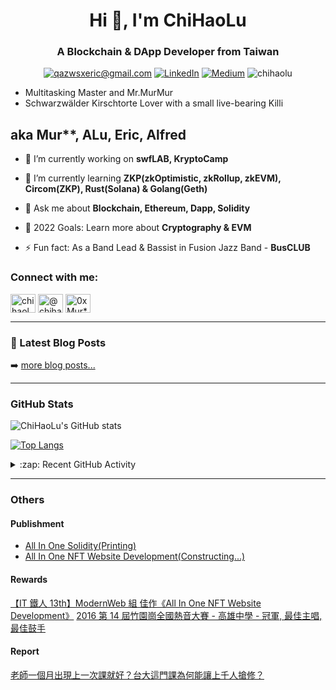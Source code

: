 <h1 align="center">Hi 👋, I'm ChiHaoLu</h1>
<h3 align="center">A Blockchain & DApp Developer from Taiwan</h3>

<p align="center">
	<a href="mailto:qazwsxeric@gmail.com?subject=Github%20Visitor&body=Hi%20Ohidur,..."><img src="http://img.shields.io/badge/qazwsxeric@gmail.com-_?label=Send%20Mail&style=social&logo=gmail" alt="qazwsxeric@gmail.com"></a>
	<a href="https://www.linkedin.com/in/ChiHaoLu"><img src="https://img.shields.io/badge/-26-_?label=LinkedIn&style=social&logo=linkedin" alt="LinkedIn"></a>
	<a href="https://medium.com/@ChiHaoLu"><img src="http://img.shields.io/badge/-@ChiHaoLu-_?label=Medium&style=social&logo=medium" alt="Medium"></a>
  <img src="https://komarev.com/ghpvc/?username=chihaolu&label=Profile%20views&color=0e75b6&style=flat" alt="chihaolu" />
</p>

- Multitasking Master and Mr.MurMur
- Schwarzwälder Kirschtorte Lover with a small live-bearing Killi

## aka Mur**, ALu, Eric, Alfred

- 🔭 I’m currently working on **swfLAB, KryptoCamp**

- 🌱 I’m currently learning **ZKP(zkOptimistic, zkRollup, zkEVM), Circom(ZKP), Rust(Solana) & Golang(Geth)**

- 💬 Ask me about **Blockchain, Ethereum, Dapp, Solidity**

- 🥅 2022 Goals: Learn more about **Cryptography & EVM**

- ⚡ Fun fact: As a Band Lead & Bassist in Fusion Jazz Band - **BusCLUB**

### Connect with me:

<p align="left">
<a href="https://linkedin.com/in/chihaolu" target="blank"><img align="center" src="https://raw.githubusercontent.com/rahuldkjain/github-profile-readme-generator/master/src/images/icons/Social/linked-in-alt.svg" alt="chihaolu" height="30" width="40" /></a>
<a href="https://medium.com/@chihaolu" target="blank"><img align="center" src="https://raw.githubusercontent.com/rahuldkjain/github-profile-readme-generator/master/src/images/icons/Social/medium.svg" alt="@chihaolu" height="30" width="40" /></a>
<a href="https://discord.gg/0xMur**#8337" target="blank"><img align="center" src="https://raw.githubusercontent.com/rahuldkjain/github-profile-readme-generator/master/src/images/icons/Social/discord.svg" alt="0xMur**#8337" height="30" width="40" /></a>
</p>

---

### 📕 Latest Blog Posts

<!-- BLOG-POST-LIST:START -->
<!-- BLOG-POST-LIST:END -->

➡️ [more blog posts...](https://medium.com/@chihaolu)

---

### GitHub Stats


![ChiHaoLu's GitHub stats](https://github-readme-stats.vercel.app/api?username=ChiHaoLu&show_icons=true&theme=cobalt)

[![Top Langs](https://github-readme-stats.vercel.app/api/top-langs/?username=ChiHaoLu&layout=compact)](https://github.com/ChiHaoLu/github-readme-stats)

<details>
  <summary>:zap: Recent GitHub Activity</summary>
  
<!--START_SECTION:activity-->
<!--END_SECTION:activity-->

</details>

---

### Others

#### Publishment
* [All In One Solidity(Printing)](https://chihaolu.gitbook.io/all-in-one-solidity/)
* [All In One NFT Website Development(Constructing...)]()

#### Rewards
[【IT 鐵人 13th】ModernWeb 組 佳作《All In One NFT Website Development》](https://ithelp.ithome.com.tw/users/20140105/ironman/3939)
[2016 第 14 屆竹園崗全國熱音大賽 - 高雄中學 - 冠軍, 最佳主唱, 最佳鼓手](https://www.youtube.com/watch?v=veJzjB6wAZs)

#### Report
[老師一個月出現上一次課就好？台大這門課為何能讓上千人搶修？](https://www.cw.com.tw/article/5118632)
